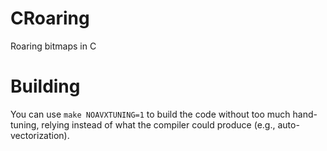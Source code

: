 # CRoaring
Roaring bitmaps in C



# Building

You can use ```make NOAVXTUNING=1``` to build the code 
without too much hand-tuning, relying instead of what
the compiler could produce (e.g., auto-vectorization).
